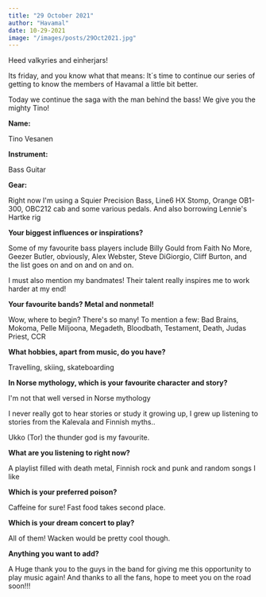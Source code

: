 ```yaml
---
title: "29 October 2021"
author: "Havamal"
date: 10-29-2021
image: "/images/posts/29Oct2021.jpg"
---
```


Heed valkyries and einherjars!

Its friday, and you know what that means: It´s time to continue our series of getting to know the members of Havamal a little bit better.

Today we continue the saga with the man behind the bass! We give you the mighty Tino!

**Name:**

Tino Vesanen

**Instrument:**

Bass Guitar

**Gear:**

Right now I'm using a Squier Precision Bass, Line6 HX Stomp, Orange OB1-300, OBC212 cab and some various pedals. And also borrowing Lennie's Hartke rig

**Your biggest influences or inspirations?**

Some of my favourite bass players include Billy Gould from Faith No More, Geezer Butler, obviously, Alex Webster, Steve DiGiorgio, Cliff Burton, and the list goes on and on and on and on.

I must also mention my bandmates! Their talent really inspires me to work harder at my end!

**Your favourite bands? Metal and nonmetal!**

Wow, where to begin? There's so many! To mention a few: Bad Brains, Mokoma, Pelle Miljoona, Megadeth, Bloodbath, Testament, Death, Judas Priest, CCR

**What hobbies, apart from music, do you have?**

Travelling, skiing, skateboarding

**In Norse mythology, which is your favourite character and story?**

I'm not that well versed in Norse mythology

I never really got to hear stories or study it growing up, I grew up listening to stories from the Kalevala and Finnish myths..

Ukko (Tor) the thunder god is my favourite.

**What are you listening to right now?**

A playlist filled with death metal, Finnish rock and punk and random songs I like

**Which is your preferred poison?**

Caffeine for sure! Fast food takes second place.

**Which is your dream concert to play?**

All of them! Wacken would be pretty cool though.

**Anything you want to add?**

A Huge thank you to the guys in the band for giving me this opportunity to play music again! And thanks to all the fans, hope to meet you on the road soon!!!